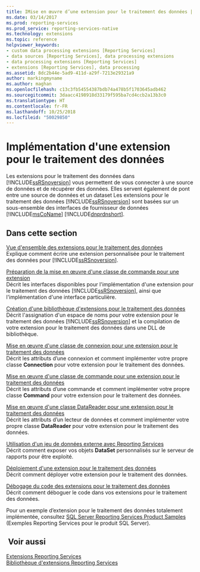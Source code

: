 ```yaml
---
title: IMise en œuvre d’une extension pour le traitement des données | Microsoft Docs
ms.date: 03/14/2017
ms.prod: reporting-services
ms.prod_service: reporting-services-native
ms.technology: extensions
ms.topic: reference
helpviewer_keywords:
- custom data processing extensions [Reporting Services]
- data sources [Reporting Services], data processing extensions
- data processing extensions [Reporting Services]
- extensions [Reporting Services], data processing
ms.assetid: 8dc2b44e-5ad9-411d-a29f-7213e29321a9
author: markingmyname
ms.author: maghan
ms.openlocfilehash: c13c3fb54554387bdb74a478b5f1703645adb462
ms.sourcegitcommit: 3daacc4198918d33179f595ba7cd4ccb2a13b3c0
ms.translationtype: HT
ms.contentlocale: fr-FR
ms.lasthandoff: 10/25/2018
ms.locfileid: "50029850"
---
```

# <a name="implementing-a-data-processing-extension"></a>Implémentation d'une extension pour le traitement des données
  Les extensions pour le traitement des données dans [!INCLUDE[ssRSnoversion](../../../includes/ssrsnoversion-md.md)] vous permettent de vous connecter à une source de données et de récupérer des données. Elles servent également de pont entre une source de données et un dataset Les extensions pour le traitement des données [!INCLUDE[ssRSnoversion](../../../includes/ssrsnoversion-md.md)] sont basées sur un sous-ensemble des interfaces de fournisseur de données [!INCLUDE[msCoName](../../../includes/msconame-md.md)] [!INCLUDE[dnprdnshort](../../../includes/dnprdnshort-md.md)].  
  
## <a name="in-this-section"></a>Dans cette section  
 [Vue d'ensemble des extensions pour le traitement des données](../../../reporting-services/extensions/data-processing/data-processing-extensions-overview.md)  
 Explique comment écrire une extension personnalisée pour le traitement des données pour [!INCLUDE[ssRSnoversion](../../../includes/ssrsnoversion-md.md)].  
  
 [Préparation de la mise en œuvre d'une classe de commande pour une extension](../../../reporting-services/extensions/data-processing/preparing-to-implement-a-data-processing-extension.md)  
 Décrit les interfaces disponibles pour l'implémentation d'une extension pour le traitement des données [!INCLUDE[ssRSnoversion](../../../includes/ssrsnoversion-md.md)], ainsi que l'implémentation d'une interface particulière.  
  
 [Création d'une bibliothèque d'extensions pour le traitement des données](../../../reporting-services/extensions/data-processing/creating-a-data-processing-extension-library.md)  
 Décrit l'assignation d'un espace de noms pour votre extension pour le traitement des données [!INCLUDE[ssRSnoversion](../../../includes/ssrsnoversion-md.md)] et la compilation de votre extension pour le traitement des données dans une DLL de bibliothèque.  
  
 [Mise en œuvre d'une classe de connexion pour une extension pour le traitement des données](../../../reporting-services/extensions/data-processing/implementing-a-connection-class-for-a-data-processing-extension.md)  
 Décrit les attributs d’une connexion et comment implémenter votre propre classe **Connection** pour votre extension pour le traitement des données.  
  
 [Mise en œuvre d'une classe de commande pour une extension pour le traitement des données](../../../reporting-services/extensions/data-processing/implementing-a-command-class-for-a-data-processing-extension.md)  
 Décrit les attributs d’une commande et comment implémenter votre propre classe **Command** pour votre extension pour le traitement des données.  
  
 [Mise en œuvre d'une classe DataReader pour une extension pour le traitement des données](../../../reporting-services/extensions/data-processing/implementing-a-datareader-class-for-a-data-processing-extension.md)  
 Décrit les attributs d’un lecteur de données et comment implémenter votre propre classe **DataReader** pour votre extension pour le traitement des données.  
  
 [Utilisation d'un jeu de données externe avec Reporting Services](../../../reporting-services/extensions/data-processing/using-an-external-dataset-with-reporting-services.md)  
 Décrit comment exposer vos objets **DataSet** personnalisés sur le serveur de rapports pour être exploité.  
  
 [Déploiement d'une extension pour le traitement des données](../../../reporting-services/extensions/data-processing/deploying-a-data-processing-extension.md)  
 Décrit comment déployer votre extension pour le traitement des données.  
  
 [Débogage du code des extensions pour le traitement des données](../../../reporting-services/extensions/data-processing/debugging-data-processing-extension-code.md)  
 Décrit comment déboguer le code dans vos extensions pour le traitement des données.  
  
 Pour un exemple d’extension pour le traitement des données totalement implémentée, consultez [SQL Server Reporting Services Product Samples](https://go.microsoft.com/fwlink/?LinkId=177889) (Exemples Reporting Services pour le produit SQL Server).  
  
## <a name="see-also"></a> Voir aussi  
 [Extensions Reporting Services](../../../reporting-services/extensions/reporting-services-extensions.md)   
 [Bibliothèque d'extensions Reporting Services](../../../reporting-services/extensions/reporting-services-extension-library.md)  
  
  
